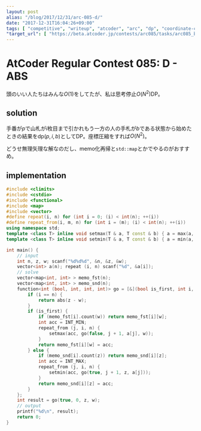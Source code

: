 ```yaml
---
layout: post
alias: "/blog/2017/12/31/arc-085-d/"
date: "2017-12-31T16:04:26+09:00"
tags: [ "competitive", "writeup", "atcoder", "arc", "dp", "coordinate-compression" ]
"target_url": [ "https://beta.atcoder.jp/contests/arc085/tasks/arc085_b" ]
---
```


# AtCoder Regular Contest 085: D - ABS

頭のいい人たちはみんな$O(1)$をしてたが、私は思考停止$O(N^2)$DP。

## solution

手番が$p$で山札が$i$枚目まで引かれもう一方の人の手札が$b$である状態から始めたときの結果を$\mathrm{dp}(p, i, b)$としてDP。座標圧縮をすれば$O(N^2)$。

どうせ無理矢理な解なのだし、memo化再帰と`std::map`とかでやるのがおすすめ。

## implementation

``` c++
#include <climits>
#include <cstdio>
#include <functional>
#include <map>
#include <vector>
#define repeat(i, n) for (int i = 0; (i) < int(n); ++(i))
#define repeat_from(i, m, n) for (int i = (m); (i) < int(n); ++(i))
using namespace std;
template <class T> inline void setmax(T & a, T const & b) { a = max(a, b); }
template <class T> inline void setmin(T & a, T const & b) { a = min(a, b); }

int main() {
    // input
    int n, z, w; scanf("%d%d%d", &n, &z, &w);
    vector<int> a(n); repeat (i, n) scanf("%d", &a[i]);
    // solve
    vector<map<int, int> > memo_fst(n);
    vector<map<int, int> > memo_snd(n);
    function<int (bool, int, int, int)> go = [&](bool is_first, int i, int z, int w) {
        if (i == n) {
            return abs(z - w);
        }
        if (is_first) {
            if (memo_fst[i].count(w)) return memo_fst[i][w];
            int acc = INT_MIN;
            repeat_from (j, i, n) {
                setmax(acc, go(false, j + 1, a[j], w));
            }
            return memo_fst[i][w] = acc;
        } else {
            if (memo_snd[i].count(z)) return memo_snd[i][z];
            int acc = INT_MAX;
            repeat_from (j, i, n) {
                setmin(acc, go(true, j + 1, z, a[j]));
            }
            return memo_snd[i][z] = acc;
        }
    };
    int result = go(true, 0, z, w);
    // output
    printf("%d\n", result);
    return 0;
}
```
